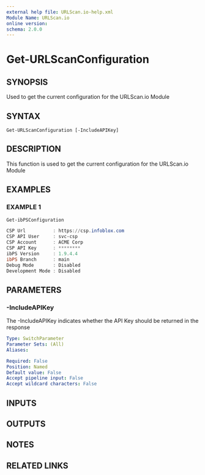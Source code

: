 ```yaml
---
external help file: URLScan.io-help.xml
Module Name: URLScan.io
online version:
schema: 2.0.0
---
```


# Get-URLScanConfiguration

## SYNOPSIS
Used to get the current configuration for the URLScan.io Module

## SYNTAX

```
Get-URLScanConfiguration [-IncludeAPIKey]
```

## DESCRIPTION
This function is used to get the current configuration for the URLScan.io Module

## EXAMPLES

### EXAMPLE 1
```powershell
Get-ibPSConfiguration

CSP Url          : https://csp.infoblox.com
CSP API User     : svc-csp
CSP Account      : ACME Corp
CSP API Key      : ********
ibPS Version     : 1.9.4.4
ibPS Branch      : main
Debug Mode       : Disabled
Development Mode : Disabled
```

## PARAMETERS

### -IncludeAPIKey
The -IncludeAPIKey indicates whether the API Key should be returned in the response

```yaml
Type: SwitchParameter
Parameter Sets: (All)
Aliases:

Required: False
Position: Named
Default value: False
Accept pipeline input: False
Accept wildcard characters: False
```

## INPUTS

## OUTPUTS

## NOTES

## RELATED LINKS
